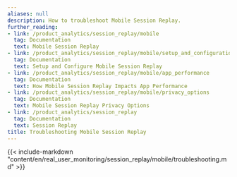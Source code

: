 ```yaml
---
aliases: null
description: How to troubleshoot Mobile Session Replay.
further_reading:
- link: /product_analytics/session_replay/mobile
  tag: Documentation
  text: Mobile Session Replay
- link: /product_analytics/session_replay/mobile/setup_and_configuration
  tag: Documentation
  text: Setup and Configure Mobile Session Replay
- link: /product_analytics/session_replay/mobile/app_performance
  tag: Documentation
  text: How Mobile Session Replay Impacts App Performance
- link: /product_analytics/session_replay/mobile/privacy_options
  tag: Documentation
  text: Mobile Session Replay Privacy Options
- link: /product_analytics/session_replay
  tag: Documentation
  text: Session Replay
title: Troubleshooting Mobile Session Replay
---
```


{{< include-markdown "content/en/real_user_monitoring/session_replay/mobile/troubleshooting.md" >}}